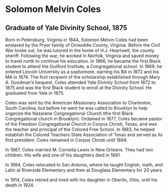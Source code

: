 # Solomon Melvin Coles
## Graduate of Yale Divinity School, 1875
Born in Petersburg, Virginia in 1844, Solomon Melvin Coles had been enslaved by the Pryor family of Dinwiddie County, Virginia. Before the Civil War broke out, he was tutored in the home of H.J. Heartwell, the county sheriff. Following the war, he worked in Norfolk, Virginia and saved money to travel north to continue his education. In 1866, he became the first Black student to attend the Guilford Institute, a Congregational school. In 1869, he entered Lincoln University as a sophomore, earning his BA in 1872 and his MA in 1874. The first recipient of the scholarship established through Mary A. Goodman’s bequest, Coles attended Yale Divinity School from 1872 to 1875 and was the first Black student to enroll at the Divinity School. He graduated from Yale in 1875. 

Coles was sent by the American Missionary Association to Charleston, South Carolina, but before he went he was called to Brooklyn to help organize the Nazarene Congregational Church (the first Black Congregational church in Brooklyn). Ordained in 1877, Coles became pastor of the Freedom Congregational Church in Corpus Christi, Texas, and was the teacher and principal of the Colored Free School. In 1883, he helped establish the Colored Teachers State Association of Texas and served as its first president. Coles remained in Corpus Christi until 1894. 

In 1887, Coles married M. Cornelia Lewis in New Orleans. They had two children. His wife and one of his daughters died in 1891. 

In 1894, Coles relocated to San Antonio, where he taught English, math, and Latin at Riverside Elementary and then at Douglass Elementary for 20 years.

In 1914, Coles retired and lived with his daughter in Oberlin, Ohio, until his death in 1924.
